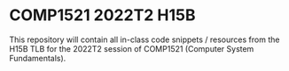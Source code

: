 # COMP1521 2022T2 H15B

This repository will contain all in-class code snippets / resources from the H15B TLB for the 2022T2 session of COMP1521 (Computer System Fundamentals).
